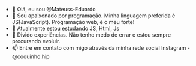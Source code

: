 - 👋 Olá, eu sou @Mateuss-Eduardo
- 👀 Sou apaixonado por programação. Minha linguagem preferida é JS(JavaScript). Programação web, é o meu forte!
- 🌱 Atualmente estou estudando JS, Html, Js
- 💞️ Divido experiências. Não tenho medo de errar e estou sempre procurando evoluir.
- 📫 Entre em contato com migo através da minha rede social Instagram - @coquinho.hip

<!---
Mateuss-Eduardo/Mateuss-Eduardo is a ✨ special ✨ repository because its `README.md` (this file) appears on your GitHub profile.
You can click the Preview link to take a look at your changes.
--->
